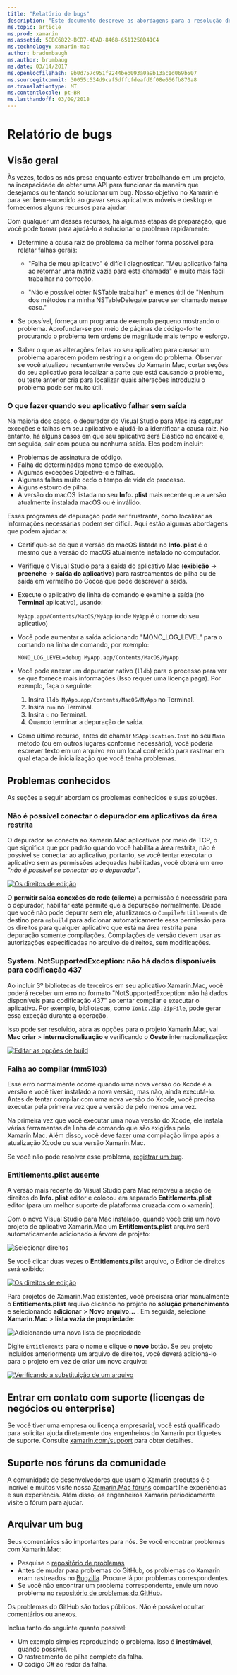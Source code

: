 ```yaml
---
title: "Relatório de bugs"
description: "Este documento descreve as abordagens para a resolução de bugs."
ms.topic: article
ms.prod: xamarin
ms.assetid: 5CBC6822-BCD7-4DAD-8468-6511250D41C4
ms.technology: xamarin-mac
author: bradumbaugh
ms.author: brumbaug
ms.date: 03/14/2017
ms.openlocfilehash: 9b0d757c951f9244beb093a0a9b13ac1d069b507
ms.sourcegitcommit: 30055c534d9caf5dffcfdeafd6f08e666fb870a8
ms.translationtype: MT
ms.contentlocale: pt-BR
ms.lasthandoff: 03/09/2018
---
```

# <a name="reporting-bugs"></a>Relatório de bugs

## <a name="overview"></a>Visão geral

Às vezes, todos os nós presa enquanto estiver trabalhando em um projeto, na incapacidade de obter uma API para funcionar da maneira que desejamos ou tentando solucionar um bug. Nosso objetivo no Xamarin é para ser bem-sucedido ao gravar seus aplicativos móveis e desktop e fornecemos alguns recursos para ajudar.

Com qualquer um desses recursos, há algumas etapas de preparação, que você pode tomar para ajudá-lo a solucionar o problema rapidamente:

- Determine a causa raiz do problema da melhor forma possível para relatar falhas gerais:
 
     - "Falha de meu aplicativo" é difícil diagnosticar. "Meu aplicativo falha ao retornar uma matriz vazia para esta chamada" é muito mais fácil trabalhar na correção.

     - "Não é possível obter NSTable trabalhar" é menos útil de "Nenhum dos métodos na minha NSTableDelegate parece ser chamado nesse caso."

- Se possível, forneça um programa de exemplo pequeno mostrando o problema. Aprofundar-se por meio de páginas de código-fonte procurando o problema tem ordens de magnitude mais tempo e esforço.

- Saber o que as alterações feitas ao seu aplicativo para causar um problema aparecem podem restringir a origem do problema. Observar se você atualizou recentemente versões do Xamarin.Mac, cortar seções do seu aplicativo para localizar a parte que está causando o problema, ou teste anterior cria para localizar quais alterações introduziu o problema pode ser muito útil.


### <a name="what-to-do-when-your-app-crashes-with-no-output"></a>O que fazer quando seu aplicativo falhar sem saída

Na maioria dos casos, o depurador do Visual Studio para Mac irá capturar exceções e falhas em seu aplicativo e ajudá-lo a identificar a causa raiz. No entanto, há alguns casos em que seu aplicativo será Elástico no encaixe e, em seguida, sair com pouca ou nenhuma saída. Eles podem incluir:

- Problemas de assinatura de código.
- Falha de determinadas mono tempo de execução.
- Algumas exceções Objective-c e falhas.
- Algumas falhas muito cedo o tempo de vida do processo.
- Alguns estouro de pilha.
- A versão do macOS listada no seu **Info. plist** mais recente que a versão atualmente instalada macOS ou é inválido.

Esses programas de depuração pode ser frustrante, como localizar as informações necessárias podem ser difícil. Aqui estão algumas abordagens que podem ajudar a:

- Certifique-se de que a versão do macOS listada no **Info. plist** é o mesmo que a versão do macOS atualmente instalado no computador.
- Verifique o Visual Studio para a saída do aplicativo Mac (**exibição** -> **preenche** -> **saída do aplicativo**) para rastreamentos de pilha ou de saída em vermelho do Cocoa que pode descrever a saída.
- Execute o aplicativo de linha de comando e examine a saída (no **Terminal** aplicativo), usando: 

     `MyApp.app/Contents/MacOS/MyApp` (onde `MyApp` é o nome do seu aplicativo)
- Você pode aumentar a saída adicionando "MONO_LOG_LEVEL" para o comando na linha de comando, por exemplo: 

     `MONO_LOG_LEVEL=debug MyApp.app/Contents/MacOS/MyApp`
- Você pode anexar um depurador nativo (`lldb`) para o processo para ver se que fornece mais informações (Isso requer uma licença paga). Por exemplo, faça o seguinte:

    1. Insira `lldb MyApp.app/Contents/MacOS/MyApp` no Terminal.
    2. Insira `run` no Terminal.
    3. Insira `c` no Terminal.
    4. Quando terminar a depuração de saída.
- Como último recurso, antes de chamar `NSApplication.Init` no seu `Main` método (ou em outros lugares conforme necessário), você poderia escrever texto em um arquivo em um local conhecido para rastrear em qual etapa de inicialização que você tenha problemas.

## <a name="known-issues"></a>Problemas conhecidos

As seções a seguir abordam os problemas conhecidos e suas soluções.

### <a name="unable-to-connect-to-the-debugger-in-sandboxed-apps"></a>Não é possível conectar o depurador em aplicativos da área restrita

O depurador se conecta ao Xamarin.Mac aplicativos por meio de TCP, o que significa que por padrão quando você habilita a área restrita, não é possível se conectar ao aplicativo, portanto, se você tentar executar o aplicativo sem as permissões adequadas habilitadas, você obterá um erro *"não é possível se conectar ao o depurador"*. 

[![Os direitos de edição](troubleshooting-images/debug01.png "os direitos de edição")](troubleshooting-images/debug01-large.png#lightbox)

O **permitir saída conexões de rede (cliente)** a permissão é necessária para o depurador, habilitar esta permite que a depuração normalmente. Desde que você não pode depurar sem ele, atualizamos o `CompileEntitlements` de destino para `msbuild` para adicionar automaticamente essa permissão para os direitos para qualquer aplicativo que está na área restrita para depuração somente compilações. Compilações de versão devem usar as autorizações especificadas no arquivo de direitos, sem modificações.

### <a name="systemnotsupportedexception-no-data-is-available-for-encoding-437"></a>System. NotSupportedException: não há dados disponíveis para codificação 437
 
Ao incluir 3º bibliotecas de terceiros em seu aplicativo Xamarin.Mac, você poderá receber um erro no formato "NotSupportedException: não há dados disponíveis para codificação 437" ao tentar compilar e executar o aplicativo. Por exemplo, bibliotecas, como `Ionic.Zip.ZipFile`, pode gerar essa exceção durante a operação.

Isso pode ser resolvido, abra as opções para o projeto Xamarin.Mac, vai **Mac criar** > **internacionalização** e verificando o **Oeste** internacionalização:

[![Editar as opções de build](troubleshooting-images/issue01.png "Editar as opções de build")](troubleshooting-images/issue01-large.png#lightbox)

### <a name="failed-to-compile-mm5103"></a>Falha ao compilar (mm5103)

Esse erro normalmente ocorre quando uma nova versão do Xcode é a versão e você tiver instalado a nova versão, mas não, ainda executá-lo. Antes de tentar compilar com uma nova versão do Xcode, você precisa executar pela primeira vez que a versão de pelo menos uma vez.

Na primeira vez que você executar uma nova versão do Xcode, ele instala várias ferramentas de linha de comando que são exigidas pelo Xamarin.Mac. Além disso, você deve fazer uma compilação limpa após a atualização Xcode ou sua versão Xamarin.Mac.

Se você não pode resolver esse problema, [registrar um bug](#filing-a-bug).

### <a name="missing-entitlementsplist"></a>Entitlements.plist ausente

A versão mais recente do Visual Studio para Mac removeu a seção de direitos do **Info. plist** editor e colocou em separado **Entitlements.plist** editor (para um melhor suporte de plataforma cruzada com o xamarin).

Com o novo Visual Studio para Mac instalado, quando você cria um novo projeto de aplicativo Xamarin.Mac um **Entitlements.plist** arquivo será automaticamente adicionado à árvore de projeto:

![Selecionar direitos](troubleshooting-images/entitlements01.png "selecionando direitos")

Se você clicar duas vezes o **Entitlements.plist** arquivo, o Editor de direitos será exibido:

[![Os direitos de edição](troubleshooting-images/entitlements02.png "os direitos de edição")](troubleshooting-images/entitlements02-large.png#lightbox)

Para projetos de Xamarin.Mac existentes, você precisará criar manualmente o **Entitlements.plist** arquivo clicando no projeto no **solução preenchimento** e selecionando **adicionar**  >  **Novo arquivo...** . Em seguida, selecione **Xamarin.Mac** > **lista vazia de propriedade**:

![Adicionando uma nova lista de propriedade](troubleshooting-images/entitlements03.png "adicionando uma nova lista de propriedades")

Digite `Entitlements` para o nome e clique o **novo** botão. Se seu projeto incluídos anteriormente um arquivo de direitos, você deverá adicioná-lo para o projeto em vez de criar um novo arquivo:

[![Verificando a substituição de um arquivo](troubleshooting-images/entitlements04.png "verificando a substituição de um arquivo")](troubleshooting-images/entitlements04-large.png#lightbox)

## <a name="contacting-support-business-or-enterprise-licenses"></a>Entrar em contato com suporte (licenças de negócios ou enterprise)

Se você tiver uma empresa ou licença empresarial, você está qualificado para solicitar ajuda diretamente dos engenheiros do Xamarin por tíquetes de suporte. Consulte [xamarin.com/support](http://xamarin.com/support) para obter detalhes.

## <a name="community-support-on-the-forums"></a>Suporte nos fóruns da comunidade

A comunidade de desenvolvedores que usam o Xamarin produtos é o incrível e muitos visite nossa [Xamarin.Mac fóruns](http://forums.xamarin.com/categories/mac) compartilhe experiências e sua experiência. Além disso, os engenheiros Xamarin periodicamente visite o fórum para ajudar.

<a name="filing-a-bug"/>

## <a name="filing-a-bug"></a>Arquivar um bug

Seus comentários são importantes para nós. Se você encontrar problemas com Xamarin.Mac:

- Pesquise o [repositório de problemas](https://github.com/xamarin/xamarin-macios/issues) 
- Antes de mudar para problemas do GitHub, os problemas do Xamarin eram rastreados no [Bugzilla](https://bugzilla.xamarin.com/describecomponents.cgi). Procure lá por problemas correspondentes.
- Se você não encontrar um problema correspondente, envie um novo problema no [repositório de problemas do GitHub](https://github.com/xamarin/xamarin-macios/issues/new).

Os problemas do GitHub são todos públicos. Não é possível ocultar comentários ou anexos. 

Inclua tanto do seguinte quanto possível:                                                                                                                                          

- Um exemplo simples reproduzindo o problema. Isso é **inestimável**, quando possível. 
- O rastreamento de pilha completo da falha.
- O código C# ao redor da falha. 
